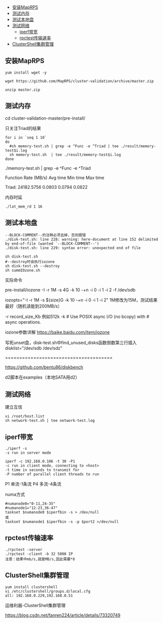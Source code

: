 * [安装MapRPS](#1)
* [测试内存](#2)
* [测试本地盘](#3)
* [测试网络](#4)
   * [iperf带宽](#4.1)
   * [rpctest传输速率](#4.2)
* [ClusterShell集群管理](#5)
<h2 id="1">安装MapRPS</h2>

    yum install wget -y
    
    wget https://github.com/MapRPS/cluster-validation/archive/master.zip
    
    unzip master.zip

<h2 id="2">测试内存</h2>

cd cluster-validation-master/pre-install/

只关注Triad的结果

    for i in `seq 1 10`
    do
      #sh memory-test.sh | grep -e ^Func -e ^Triad | tee ./result/memory-test$i.log
      sh memory-test.sh  | tee ./result/memory-test$i.log
    done

./memory-test.sh | grep -e ^Func -e ^Triad

Function      Rate (MB/s)   Avg time     Min time     Max time

Triad:      24182.5756       0.0803       0.0794       0.0822

内存时延

    ./lat_mem_rd 1 16

<h2 id="3">测试本地盘</h2>

    --BLOCK-COMMENT--的注释必须去掉，否则报错
    ./disk-test.sh: line 228: warning: here-document at line 152 delimited by end-of-file (wanted `--BLOCK-COMMENT--')
    ./disk-test.sh: line 229: syntax error: unexpected end of file
    
    sh disk-test.sh
    #--destroy时会执行iozone
    sh disk-test.sh --destroy
    sh summIOzone.sh

实际命令

pre-install/iozone -I -r 1M -s 4G -k 10 -+n -i 0 -i 1 -i 2 -f /dev/sdb

iozopts="-I -r 1M -s ${size}G -k 10 -+n -i 0 -i 1 -i 2"
1M修改为15M，测试结果最好（随机读能到200MB/s）

-r record_size_Kb
例如512k
 -k #   Use  POSIX async I/O (no bcopy) with # async operations.
 
 iozone参数详解
 https://baike.baidu.com/item/iozone
 
写死unset盘，disk-test.sh中find_unused_disks函数倒数第三行插入
disklist="/dev/sdb /dev/sdz"

======================================

https://github.com/bentu86/diskbench

d2脚本在examples（本地SATA用d2）

<h2 id="4">测试网络</h2>

建立互信

    vi /root/host.list
    sh network-test.sh | tee network-test.log

<h2 id="4.1">iperf带宽</h2>

    ./iperf -s
    -s run in server mode
    
    iperf -c 192.168.0.106 -t 30 -P1
    -c run in client mode, connecting to <host>
    -t time in seconds to transmit for
    -P number of parallel client threads to run
P1 单流-1条流
P4 多流-4条流

numa方式

    #numanode0="0-11,24-35"
    #numanode1="12-23,36-47"
    taskset $numanode0 $iperfbin -s > /dev/null
    或
    taskset $numanode1 $iperfbin -s -p $port2 >/dev/null

<h2 id="4.2">rpctest传输速率</h2>

    ./rpctest -server
    ./rpctest -client -b 32 5000 IP
    注意：结果中mb/s,就是MB/s,因此需要*8

<h2 id="5">ClusterShell集群管理</h2>

    yum install clustershell
    vi /etc/clustershell/groups.d/local.cfg
    all: 192.168.0.229,192.168.0.51

运维利器-ClusterShell集群管理

https://blog.csdn.net/fanren224/article/details/73320749
